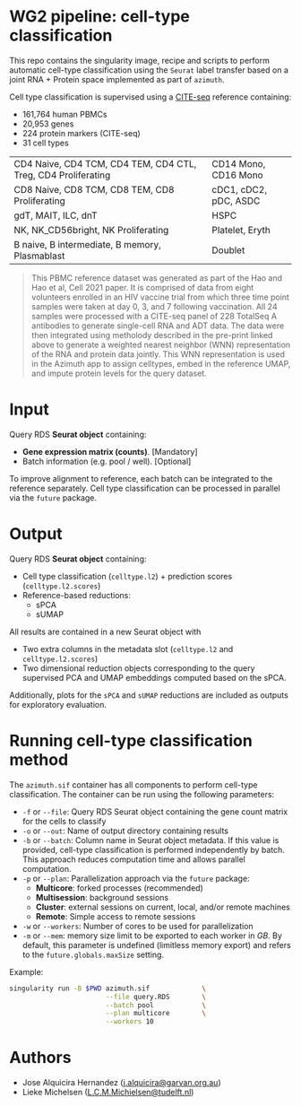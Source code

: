 # WG2 pipeline: cell-type classification

This repo contains the singularity image, recipe and scripts to perform automatic 
cell-type classification using the `Seurat` label transfer based on a 
joint RNA + Protein space implemented as part of `azimuth`.

Cell type classification is supervised using a [CITE-seq](https://www.cell.com/cell/fulltext/S0092-8674(21)00583-3) reference 
containing:

- 161,764 human PBMCs
- 20,953 genes
- 224 protein markers (CITE-seq)
- 31 cell types

|                                                               	|                       	|
|---------------------------------------------------------------	|-----------------------	|
| CD4 Naive, CD4 TCM, CD4 TEM, CD4 CTL, Treg, CD4 Proliferating 	| CD14 Mono, CD16 Mono  	|
| CD8 Naive, CD8 TCM, CD8 TEM, CD8 Proliferating                	| cDC1, cDC2, pDC, ASDC 	|
| gdT, MAIT, ILC, dnT                                           	| HSPC                  	|
| NK, NK_CD56bright, NK Proliferating                           	| Platelet, Eryth       	|
| B naive, B intermediate, B memory, Plasmablast                	| Doublet               	|

> This PBMC reference dataset was generated as part of the Hao and Hao et al, Cell 2021 paper. It is comprised of data from eight volunteers enrolled in an HIV vaccine trial from which three time point samples were taken at day 0, 3, and 7 following vaccination. All 24 samples were processed with a CITE-seq panel of 228 TotalSeq A antibodies to generate single-cell RNA and ADT data. The data were then integrated using metholody described in the pre-print linked above to generate a weighted nearest neighbor (WNN) representation of the RNA and protein data jointly. This WNN representation is used in the Azimuth app to assign celltypes, embed in the reference UMAP, and impute protein levels for the query dataset.


# Input

Query RDS **Seurat object** containing:

- **Gene expression matrix (counts)**. [Mandatory]
- Batch information (e.g. pool / well).  [Optional]

To improve alignment to reference, each batch can be integrated to the reference separately.
Cell type classification can be processed in parallel via the `future` package.


# Output

Query RDS **Seurat object** containing:

- Cell type classification (`celltype.l2`) + prediction scores (`celltype.l2.scores`)
- Reference-based reductions:
  + sPCA
  + sUMAP
  
All results are contained in a new Seurat object with

- Two extra columns in the metadata slot (`celltype.l2` and `celltype.l2.scores`)
- Two dimensional reduction objects corresponding to the query supervised PCA and 
UMAP embeddings computed based on the sPCA. 
  
Additionally, plots for the `sPCA` and `sUMAP` reductions are included as outputs 
for exploratory evaluation.


# Running cell-type classification method

The `azimuth.sif` container has all components to perform cell-type classification.
The container can be run using the following parameters:

- `-f` or `--file`: Query RDS Seurat object containing the gene count matrix for
the cells to classify
- `-o` or `--out`: Name of output directory containing results
- `-b` or `--batch`: Column name in Seurat object metadata. If this value is 
provided, cell-type classification is performed independently by batch. This 
approach reduces computation time and allows parallel computation. 
- `-p` or `--plan`: Parallelization approach via the `future` package:
  + **Multicore**: forked processes (recommended)
  + **Multisession**: background sessions
  + **Cluster**: external sessions on current, local, and/or remote machines
  + **Remote**: Simple access to remote sessions
- `-w` or `--workers`: Number of cores to be used for parallelization
- `-m` or `--mem`: memory size limit to be exported to each worker in _GB_. By default, 
this parameter is undefined (limitless memory export) and refers to the `future.globals.maxSize` 
setting.

Example:

```sh
singularity run -B $PWD azimuth.sif             \
                        --file query.RDS        \
                        --batch pool            \
                        --plan multicore        \
                        --workers 10
```


# Authors

- Jose Alquicira Hernandez (j.alquicira@garvan.org.au)
- Lieke Michelsen (L.C.M.Michielsen@tudelft.nl)

